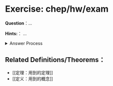 # Exercise: chep/hw/exam

**Question**：...

**Hints:**：
...

<details>
<summary>Answer Process</summary>

...

</details>

## **Related Definitions/Theorems**：
- [[定理：用到的定理]]
- [[定义：用到的概念]]
